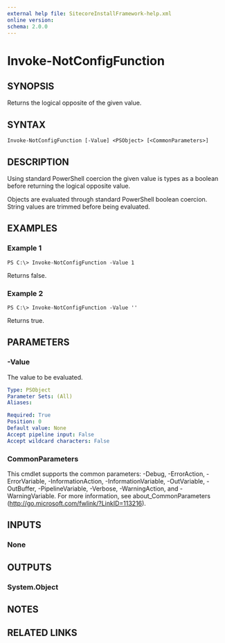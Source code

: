 ```yaml
---
external help file: SitecoreInstallFramework-help.xml
online version: 
schema: 2.0.0
---
```


# Invoke-NotConfigFunction

## SYNOPSIS
Returns the logical opposite of the given value.

## SYNTAX

```
Invoke-NotConfigFunction [-Value] <PSObject> [<CommonParameters>]
```

## DESCRIPTION
Using standard PowerShell coercion the given value is types as a boolean before
returning the logical opposite value.

Objects are evaluated through standard PowerShell boolean coercion. String
values are trimmed before being evaluated.

## EXAMPLES

### Example 1
```
PS C:\> Invoke-NotConfigFunction -Value 1
```

Returns false.

### Example 2
```
PS C:\> Invoke-NotConfigFunction -Value ''
```

Returns true.

## PARAMETERS

### -Value
The value to be evaluated.

```yaml
Type: PSObject
Parameter Sets: (All)
Aliases: 

Required: True
Position: 0
Default value: None
Accept pipeline input: False
Accept wildcard characters: False
```

### CommonParameters
This cmdlet supports the common parameters: -Debug, -ErrorAction, -ErrorVariable, -InformationAction, -InformationVariable, -OutVariable, -OutBuffer, -PipelineVariable, -Verbose, -WarningAction, and -WarningVariable. For more information, see about_CommonParameters (http://go.microsoft.com/fwlink/?LinkID=113216).

## INPUTS

### None

## OUTPUTS

### System.Object

## NOTES

## RELATED LINKS

